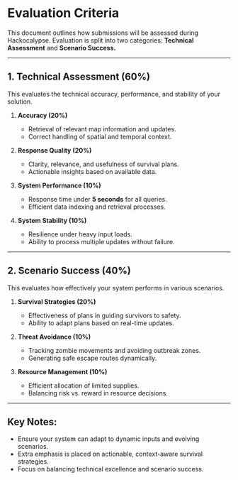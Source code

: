 # Evaluation Criteria

This document outlines how submissions will be assessed during Hackocalypse. Evaluation is split into two categories: **Technical Assessment** and **Scenario Success.**

---

## **1. Technical Assessment (60%)**
This evaluates the technical accuracy, performance, and stability of your solution.

1. **Accuracy (20%)**
   - Retrieval of relevant map information and updates.
   - Correct handling of spatial and temporal context.

2. **Response Quality (20%)**
   - Clarity, relevance, and usefulness of survival plans.
   - Actionable insights based on available data.

3. **System Performance (10%)**
   - Response time under **5 seconds** for all queries.
   - Efficient data indexing and retrieval processes.

4. **System Stability (10%)**
   - Resilience under heavy input loads.
   - Ability to process multiple updates without failure.

---

## **2. Scenario Success (40%)**
This evaluates how effectively your system performs in various scenarios.

1. **Survival Strategies (20%)**
   - Effectiveness of plans in guiding survivors to safety.
   - Ability to adapt plans based on real-time updates.

2. **Threat Avoidance (10%)**
   - Tracking zombie movements and avoiding outbreak zones.
   - Generating safe escape routes dynamically.

3. **Resource Management (10%)**
   - Efficient allocation of limited supplies.
   - Balancing risk vs. reward in resource decisions.

---

## Key Notes:
- Ensure your system can adapt to dynamic inputs and evolving scenarios.
- Extra emphasis is placed on actionable, context-aware survival strategies.
- Focus on balancing technical excellence and scenario success.
